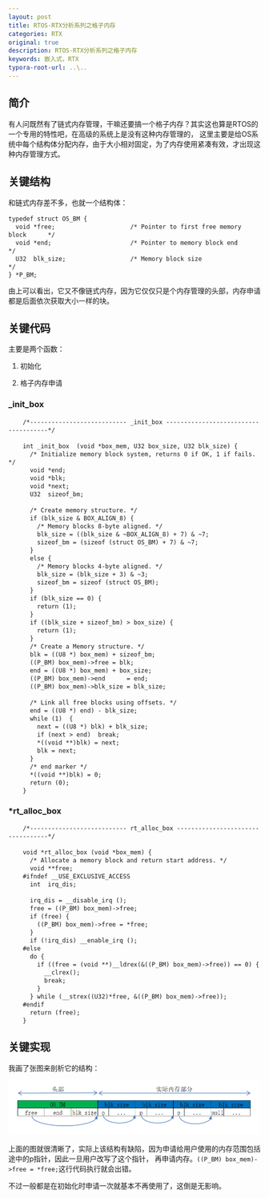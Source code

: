 ```yaml
---
layout: post
title: RTOS-RTX分析系列之格子内存
categories: RTX
original: true
description: RTOS-RTX分析系列之格子内存
keywords: 嵌入式，RTX
typora-root-url: ..\..
---
```



[membox]:/images/rtx/membox.png




## 简介

有人问既然有了链式内存管理，干嘛还要搞一个格子内存？其实这也算是RTOS的一个专用的特性吧，在高级的系统上是没有这种内存管理的，
这里主要是给OS系统中每个结构体分配内存，由于大小相对固定，为了内存使用紧凑有效，才出现这种内存管理方式。

## 关键结构

和链式内存差不多，也就一个结构体：

	typedef struct OS_BM {
	  void *free;                     /* Pointer to first free memory block      */
	  void *end;                      /* Pointer to memory block end             */
	  U32  blk_size;                  /* Memory block size                       */
	} *P_BM;

由上可以看出，它又不像链式内存，因为它仅仅只是个内存管理的头部，内存申请都是后面依次获取大小一样的块。

## 关键代码

主要是两个函数：

1. 初始化

2. 格子内存申请

### _init_box

		/*--------------------------- _init_box -------------------------------------*/

		int _init_box  (void *box_mem, U32 box_size, U32 blk_size) {
		  /* Initialize memory block system, returns 0 if OK, 1 if fails. */
		  void *end;
		  void *blk;
		  void *next;
		  U32  sizeof_bm;

		  /* Create memory structure. */
		  if (blk_size & BOX_ALIGN_8) {
		    /* Memory blocks 8-byte aligned. */ 
		    blk_size = ((blk_size & ~BOX_ALIGN_8) + 7) & ~7;
		    sizeof_bm = (sizeof (struct OS_BM) + 7) & ~7;
		  }
		  else {
		    /* Memory blocks 4-byte aligned. */
		    blk_size = (blk_size + 3) & ~3;
		    sizeof_bm = sizeof (struct OS_BM);
		  }
		  if (blk_size == 0) {
		    return (1);
		  }
		  if ((blk_size + sizeof_bm) > box_size) {
		    return (1);
		  }
		  /* Create a Memory structure. */
		  blk = ((U8 *) box_mem) + sizeof_bm;
		  ((P_BM) box_mem)->free = blk;
		  end = ((U8 *) box_mem) + box_size;
		  ((P_BM) box_mem)->end      = end;
		  ((P_BM) box_mem)->blk_size = blk_size;

		  /* Link all free blocks using offsets. */
		  end = ((U8 *) end) - blk_size;
		  while (1)  {
		    next = ((U8 *) blk) + blk_size;
		    if (next > end)  break;
		    *((void **)blk) = next;
		    blk = next;
		  }
		  /* end marker */
		  *((void **)blk) = 0;
		  return (0);
		}

### *rt_alloc_box

		/*--------------------------- rt_alloc_box ----------------------------------*/

		void *rt_alloc_box (void *box_mem) {
		  /* Allocate a memory block and return start address. */
		  void **free;
		#ifndef __USE_EXCLUSIVE_ACCESS
		  int  irq_dis;

		  irq_dis = __disable_irq ();
		  free = ((P_BM) box_mem)->free;
		  if (free) {
		    ((P_BM) box_mem)->free = *free;
		  }
		  if (!irq_dis) __enable_irq ();
		#else
		  do {
		    if ((free = (void **)__ldrex(&((P_BM) box_mem)->free)) == 0) {
		      __clrex();
		      break;
		    }
		  } while (__strex((U32)*free, &((P_BM) box_mem)->free));
		#endif
		  return (free);
		}



## 关键实现

我画了张图来剖析它的结构：

![img][membox]

上面的图就很清晰了，实际上该结构有缺陷，因为申请给用户使用的内存范围包括途中的p指针，因此一旦用户改写了这个指针，
再申请内存。```((P_BM) box_mem)->free = *free;```这行代码执行就会出错。

不过一般都是在初始化时申请一次就基本不再使用了，这倒是无影响。

















		












